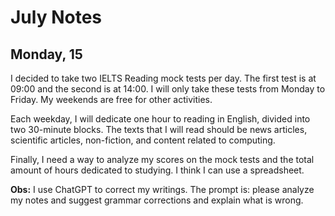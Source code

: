# July Notes

## Monday, 15

I decided to take two IELTS Reading mock tests per day. The first test is at 09:00 and the second is at 14:00. I will only take these tests from Monday to Friday. My weekends are free for other activities.

Each weekday, I will dedicate one hour to reading in English, divided into two 30-minute blocks. The texts that I will read should be news articles, scientific articles, non-fiction, and content related to computing.

Finally, I need a way to analyze my scores on the mock tests and the total amount of hours dedicated to studying. I think I can use a spreadsheet.

**Obs:** I use ChatGPT to correct my writings. The prompt is: please analyze my notes and suggest grammar corrections and explain what is wrong.
